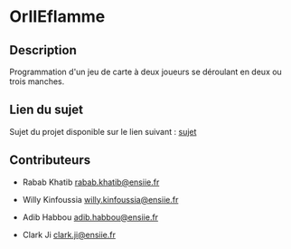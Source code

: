 # OrIIEflamme

## Description

Programmation d'un jeu de carte à deux joueurs se déroulant en deux ou trois manches.

## Lien du sujet

Sujet du projet disponible sur le lien suivant : [sujet](https://projet-info.pedago.ensiie.fr/subject)

## Contributeurs

- Rabab Khatib <rabab.khatib@ensiie.fr>

- Willy Kinfoussia <willy.kinfoussia@ensiie.fr>

- Adib Habbou <adib.habbou@ensiie.fr>

- Clark Ji <clark.ji@ensiie.fr>
